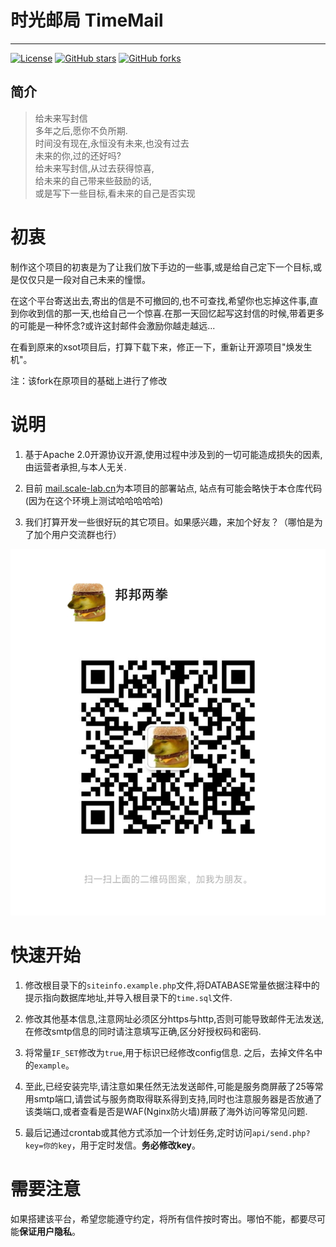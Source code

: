 # 时光邮局 TimeMail

---

<a href="http://www.apache.org/licenses/LICENSE-2.0.html"> 
<img src="https://img.shields.io/github/license/an-anthony/TimeMail.svg" alt="License"></a>
<a href="https://github.com/an-anthony/TimeMail/stargazers"> 
<img src="https://img.shields.io/github/stars/an-anthony/TimeMail.svg" alt="GitHub stars"></a>
<a href="https://github.com/an-anthony/TimeMail/network/members"> 
<img src="https://img.shields.io/github/forks/an-anthony/TimeMail.svg" alt="GitHub forks"></a> 

## 简介
> 给未来写封信<br />
> 多年之后,愿你不负所期.<br />
> 时间没有现在,永恒没有未来,也没有过去<br />
> 未来的你,过的还好吗?<br />
> 给未来写封信,从过去获得惊喜,<br />
> 给未来的自己带来些鼓励的话,<br />
> 或是写下一些目标,看未来的自己是否实现

# 初衷
制作这个项目的初衷是为了让我们放下手边的一些事,或是给自己定下一个目标,或是仅仅只是一段对自己未来的憧憬。


在这个平台寄送出去,寄出的信是不可撤回的,也不可查找,希望你也忘掉这件事,直到你收到信的那一天,也给自己一个惊喜.在那一天回忆起写这封信的时候,带着更多的可能是一种怀念?或许这封邮件会激励你越走越远...
  

在看到原来的xsot项目后，打算下载下来，修正一下，重新让开源项目"焕发生机"。


注：该fork在原项目的基础上进行了修改

# 说明
1. 基于Apache 2.0开源协议开源,使用过程中涉及到的一切可能造成损失的因素,由运营者承担,与本人无关.

2. 目前 [mail.scale-lab.cn](https://mail.scale-lab.cn)为本项目的部署站点, 站点有可能会略快于本仓库代码(因为在这个环境上测试哈哈哈哈哈)

3. 我们打算开发一些很好玩的其它项目。如果感兴趣，来加个好友？（哪怕是为了加个用户交流群也行）

![加个好友](static/img/qrcode.png)

# 快速开始
1. 修改根目录下的`siteinfo.example.php`文件,将DATABASE常量依据注释中的提示指向数据库地址,并导入根目录下的`time.sql`文件.

2. 修改其他基本信息,注意网址必须区分https与http,否则可能导致邮件无法发送,在修改smtp信息的同时请注意填写正确,区分好授权码和密码.

3. 将常量`IF_SET`修改为`true`,用于标识已经修改config信息. 之后，去掉文件名中的`example`。

4. 至此,已经安装完毕,请注意如果任然无法发送邮件,可能是服务商屏蔽了25等常用smtp端口,请尝试与服务商取得联系得到支持,同时也注意服务器是否放通了该类端口,或者查看是否是WAF(Nginx防火墙)屏蔽了海外访问等常见问题.

5. 最后记通过crontab或其他方式添加一个计划任务,定时访问`api/send.php?key=你的key`，用于定时发信。**务必修改key**。


# 需要注意

如果搭建该平台，希望您能遵守约定，将所有信件按时寄出。哪怕不能，都要尽可能**保证用户隐私**。

